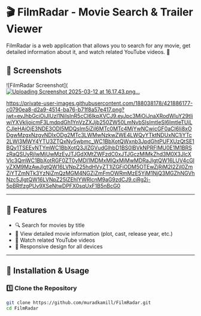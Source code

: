 # 🎬 FilmRadar - Movie Search & Trailer Viewer  

FilmRadar is a web application that allows you to search for any movie, get detailed information about it, and watch related YouTube videos. 🍿  

## 📸 Screenshots  
![FilmRadar Screenshot]([![Uploading Screenshot 2025-03-12 at 16.17.43.png…]()](https://private-user-images.githubusercontent.com/188038178/421886178-1cafda51-95af-4c2e-9176-bb109c7f4c0b.png?jwt=eyJhbGciOiJIUzI1NiIsInR5cCI6IkpXVCJ9.eyJpc3MiOiJnaXRodWIuY29tIiwiYXVkIjoicmF3LmdpdGh1YnVzZXJjb250ZW50LmNvbSIsImtleSI6ImtleTUiLCJleHAiOjE3NDE3ODI5MDQsIm5iZiI6MTc0MTc4MjYwNCwicGF0aCI6Ii8xODgwMzgxNzgvNDIxODg2MTc4LTFjYWZkYTUxLTk1YWYtNGMyZS05MTc2LWJiMTA5YzdmNGMwYi5wbmc_WC1BbXotQWxnb3JpdGhtPUFXUzQtSE1BQy1TSEEyNTYmWC1BbXotQ3JlZGVudGlhbD1BS0lBVkNPRFlMU0E1M1BRSzRaQSUyRjIwMjUwMzEyJTJGdXMtZWFzdC0xJTJGczMlMkZhd3M0X3JlcXVlc3QmWC1BbXotRGF0ZT0yMDI1MDMxMlQxMjMwMDRaJlgtQW16LUV4cGlyZXM9MzAwJlgtQW16LVNpZ25hdHVyZT1lMjczMDE0MjY0YjRiYjc5ZDM0MWE2ODYxN2NlYzMyYWFkZmU5YTQ1OWEyZTFlZTU0OTYzN2FkMzAzMDhkODMxJlgtQW16LVNpZ25lZEhlYWRlcnM9aG9zdCJ9.D5jrnXMln0Db3zPc0gYT2BSzDROjX6n0IbXXwWHB-_A)




https://private-user-images.githubusercontent.com/188038178/421886177-c0790ea8-d2a9-4514-ba76-b71f8a57e417.png?jwt=eyJhbGciOiJIUzI1NiIsInR5cCI6IkpXVCJ9.eyJpc3MiOiJnaXRodWIuY29tIiwiYXVkIjoicmF3LmdpdGh1YnVzZXJjb250ZW50LmNvbSIsImtleSI6ImtleTUiLCJleHAiOjE3NDE3ODI5MDQsIm5iZiI6MTc0MTc4MjYwNCwicGF0aCI6Ii8xODgwMzgxNzgvNDIxODg2MTc3LWMwNzkwZWE4LWQyYTktNDUxNC1iYTc2LWI3MWY4YTU3ZTQxNy5wbmc_WC1BbXotQWxnb3JpdGhtPUFXUzQtSE1BQy1TSEEyNTYmWC1BbXotQ3JlZGVudGlhbD1BS0lBVkNPRFlMU0E1M1BRSzRaQSUyRjIwMjUwMzEyJTJGdXMtZWFzdC0xJTJGczMlMkZhd3M0X3JlcXVlc3QmWC1BbXotRGF0ZT0yMDI1MDMxMlQxMjMwMDRaJlgtQW16LUV4cGlyZXM9MzAwJlgtQW16LVNpZ25hdHVyZT1lZGFiODM5OTEwZjRiM2I2ZjI0ZmZiYTZmNTk3YzNiZmQzMGM4NGZiZmFmOWRmMzE5YjM1NjQ3MGZhNGVhNzc5JlgtQW16LVNpZ25lZEhlYWRlcnM9aG9zdCJ9.ciRg2j-5pBRtfzgPUv9XSeNtwDPFX0sqUxF1B5nBcG0

---

## 🚀 Features  
- 🔍 Search for movies by title  
- 📖 View detailed movie information (plot, cast, release year, etc.)  
- 🎥 Watch related YouTube videos  
- 📱 Responsive design for all devices  

---

## 🔧 Installation & Usage  

### 1️⃣ Clone the Repository  
```sh
git clone https://github.com/muradkamill/FilmRadar.git
cd FilmRadar
